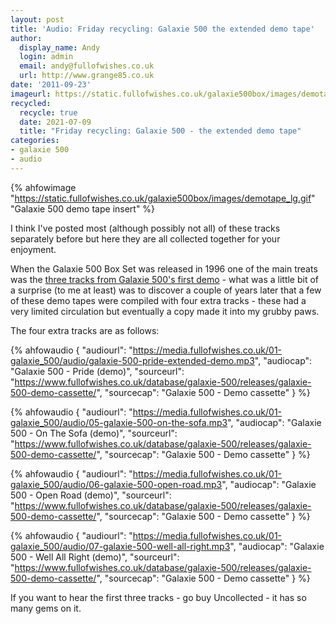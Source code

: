 ```yaml
---
layout: post
title: 'Audio: Friday recycling: Galaxie 500 the extended demo tape'
author:
  display_name: Andy
  login: admin
  email: andy@fullofwishes.co.uk
  url: http://www.grange85.co.uk
date: '2011-09-23'
imageurl: https://static.fullofwishes.co.uk/galaxie500box/images/demotape_lg.gif
recycled:
  recycle: true
  date: 2021-07-09
  title: "Friday recycling: Galaxie 500 - the extended demo tape" 
categories:
- galaxie 500
- audio
---
```

{% ahfowimage "https://static.fullofwishes.co.uk/galaxie500box/images/demotape_lg.gif" "Galaxie 500 demo tape insert" %}

I think I've posted most (although possibly not all) of these tracks separately before but here they are all collected together for your enjoyment.

When the Galaxie 500 Box Set was released in 1996 one of the main treats was the [three tracks from Galaxie 500's first demo](https://static.fullofwishes.co.uk/galaxie500box/discog1.html) - what was a little bit of a surprise (to me at least) was to discover a couple of years later that a few of these demo tapes were compiled with four extra tracks - these had a very limited circulation but eventually a copy made it into my grubby paws.

The four extra tracks are as follows:

{% ahfowaudio {
"audiourl": "https://media.fullofwishes.co.uk/01-galaxie_500/audio/galaxie-500-pride-extended-demo.mp3",
"audiocap": "Galaxie 500 - Pride (demo)",
"sourceurl": "https://www.fullofwishes.co.uk/database/galaxie-500/releases/galaxie-500-demo-cassette/",
"sourcecap": "Galaxie 500 - Demo cassette"
} %}

{% ahfowaudio {
"audiourl": "https://media.fullofwishes.co.uk/01-galaxie_500/audio/05-galaxie-500-on-the-sofa.mp3",
"audiocap": "Galaxie 500 - On The Sofa (demo)",
"sourceurl": "https://www.fullofwishes.co.uk/database/galaxie-500/releases/galaxie-500-demo-cassette/",
"sourcecap": "Galaxie 500 - Demo cassette"
} %}

{% ahfowaudio {
"audiourl": "https://media.fullofwishes.co.uk/01-galaxie_500/audio/06-galaxie-500-open-road.mp3",
"audiocap": "Galaxie 500 - Open Road (demo)",
"sourceurl": "https://www.fullofwishes.co.uk/database/galaxie-500/releases/galaxie-500-demo-cassette/",
"sourcecap": "Galaxie 500 - Demo cassette"
} %}

{% ahfowaudio {
"audiourl": "https://media.fullofwishes.co.uk/01-galaxie_500/audio/07-galaxie-500-well-all-right.mp3",
"audiocap": "Galaxie 500 - Well All Right (demo)",
"sourceurl": "https://www.fullofwishes.co.uk/database/galaxie-500/releases/galaxie-500-demo-cassette/",
"sourcecap": "Galaxie 500 - Demo cassette"
} %}


If you want to hear the first three tracks - go buy Uncollected - it has so many gems on it.
